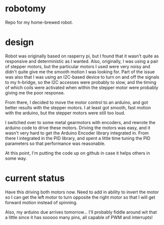 robotomy
========

Repo for my home-brewed robot.

design
======

Robot was originally based on rasperry pi, but I found that it wasn't quite as responsive and deterministic as I wanted.
Also, originally, I was using a pair of stepper motors, but the particular motors I used were very noisy and didn't quite give me the smooth motion I was looking for.  Part of the issue was also that I was using an I2C-based device to turn on and off the signals to my h-bridge, so the I2C accesses were probably to slow, and the timing of which coils were activated when within the stepper motor were probably giving me the poor response.

From there, I decided to move the motor control to an arduino, and got better results with the stepper motors.  I at least got smooth, fast motion with the arduino, but the stepper motors were still too loud.

I switched over to some metal gearmotors with encoders, and rewrote the arduino code to drive these motors.  Driving the motors was easy, and it wasn't very hard to get the Arduino Encoder library integrated in.  From there I integrated in the PID library, and spent a little time tuning the PID parameters so that performance was reasonable.

At this point, I'm putting the code up on github in case it helps others in some way.

current status
==============

Have this driving both motors now.  Need to add in ability to invert the motor so I can get the left motor to turn opposite the right motor so that I will get forward motion instead of spinning.

Also, my arduino due arrives tomorrow... I'll probably fiddle around wit that a little since it has sooooo many pins, all capable of PWM and interrupts!


